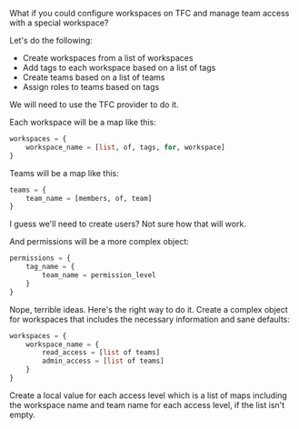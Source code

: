 What if you could configure workspaces on TFC and manage team access with a special workspace?

Let's do the following:

* Create workspaces from a list of workspaces
* Add tags to each workspace based on a list of tags
* Create teams based on a list of teams
* Assign roles to teams based on tags

We will need to use the TFC provider to do it.

Each workspace will be a map like this:

```terraform
workspaces = {
    workspace_name = [list, of, tags, for, workspace]
}
```

Teams will be a map like this:

```terraform
teams = {
    team_name = [members, of, team]
}
```

I guess we'll need to create users? Not sure how that will work.

And permissions will be a more complex object:

```terraform
permissions = {
    tag_name = {
        team_name = permission_level
    }
}
```

Nope, terrible ideas. Here's the right way to do it. Create a complex object for workspaces that includes the necessary information and sane defaults:

```terraform
workspaces = {
    workspace_name = {
        read_access = [list of teams]
        admin_access = [list of teams]
    }
}
```

Create a local value for each access level which is a list of maps including the workspace name and team name for each access level, if the list isn't empty.